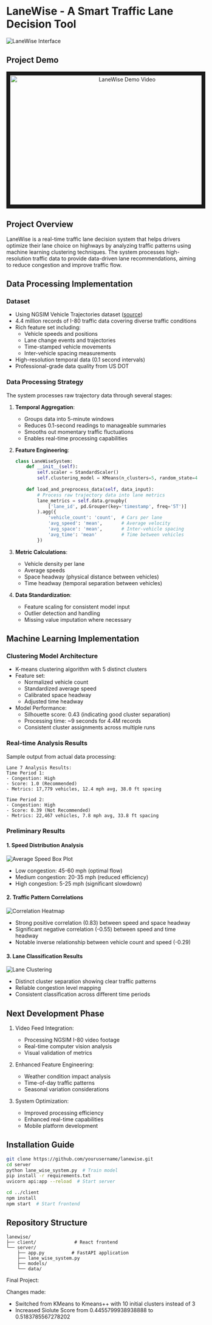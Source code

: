 # LaneWise - A Smart Traffic Lane Decision Tool

![LaneWise Interface](profile.png)

## Project Demo
<div align="center">
  <a href="https://www.youtube.com/watch?v=WUKw49KUePA">
    <img src="https://img.youtube.com/vi/WUKw49KUePA/maxresdefault.jpg" alt="LaneWise Demo Video" width="600" height="340" border="10" />
  </a>
</div>

## Project Overview
LaneWise is a real-time traffic lane decision system that helps drivers optimize their lane choice on highways by analyzing traffic patterns using machine learning clustering techniques. The system processes high-resolution traffic data to provide data-driven lane recommendations, aiming to reduce congestion and improve traffic flow.

## Data Processing Implementation

### Dataset
- Using NGSIM Vehicle Trajectories dataset ([source](https://data.transportation.gov/Automobiles/Next-Generation-Simulation-NGSIM-Vehicle-Trajector/8ect-6jqj/data_preview))
- 4.4 million records of I-80 traffic data covering diverse traffic conditions
- Rich feature set including:
  - Vehicle speeds and positions
  - Lane change events and trajectories
  - Time-stamped vehicle movements
  - Inter-vehicle spacing measurements
- High-resolution temporal data (0.1 second intervals)
- Professional-grade data quality from US DOT

### Data Processing Strategy
The system processes raw trajectory data through several stages:

1. **Temporal Aggregation**:
   - Groups data into 5-minute windows
   - Reduces 0.1-second readings to manageable summaries
   - Smooths out momentary traffic fluctuations
   - Enables real-time processing capabilities

2. **Feature Engineering**:
   ```python
   class LaneWiseSystem:
       def __init__(self):
           self.scaler = StandardScaler()
           self.clustering_model = KMeans(n_clusters=5, random_state=42)
           
       def load_and_preprocess_data(self, data_input):
           # Process raw trajectory data into lane metrics
           lane_metrics = self.data.groupby(
               ['lane_id', pd.Grouper(key='timestamp', freq='5T')]
           ).agg({
               'vehicle_count': 'count',  # Cars per lane
               'avg_speed': 'mean',       # Average velocity
               'avg_space': 'mean',       # Inter-vehicle spacing
               'avg_time': 'mean'         # Time between vehicles
           })
   ```

3. **Metric Calculations**:
   - Vehicle density per lane
   - Average speeds
   - Space headway (physical distance between vehicles)
   - Time headway (temporal separation between vehicles)

4. **Data Standardization**:
   - Feature scaling for consistent model input
   - Outlier detection and handling
   - Missing value imputation where necessary

## Machine Learning Implementation

### Clustering Model Architecture
- K-means clustering algorithm with 5 distinct clusters
- Feature set:
  - Normalized vehicle count
  - Standardized average speed
  - Calibrated space headway
  - Adjusted time headway
- Model Performance:
  - Silhouette score: 0.43 (indicating good cluster separation)
  - Processing time: ~9 seconds for 4.4M records
  - Consistent cluster assignments across multiple runs

### Real-time Analysis Results
Sample output from actual data processing:
```
Lane 7 Analysis Results:
Time Period 1:
- Congestion: High
- Score: 1.0 (Recommended)
- Metrics: 17,779 vehicles, 12.4 mph avg, 38.0 ft spacing

Time Period 2:
- Congestion: High
- Score: 0.39 (Not Recommended)
- Metrics: 22,467 vehicles, 7.8 mph avg, 33.8 ft spacing
```

### Preliminary Results

#### 1. Speed Distribution Analysis
![Average Speed Box Plot](server/photos/average_speed_boxplot.png)
- Low congestion: 45-60 mph (optimal flow)
- Medium congestion: 20-35 mph (reduced efficiency)
- High congestion: 5-25 mph (significant slowdown)

#### 2. Traffic Pattern Correlations
![Correlation Heatmap](server/photos/correlation_heatmap.png)
- Strong positive correlation (0.83) between speed and space headway
- Significant negative correlation (-0.55) between speed and time headway
- Notable inverse relationship between vehicle count and speed (-0.29)

#### 3. Lane Classification Results
![Lane Clustering](server/photos/clustering_scatter_plot.png)
- Distinct cluster separation showing clear traffic patterns
- Reliable congestion level mapping
- Consistent classification across different time periods

## Next Development Phase
1. Video Feed Integration:
   - Processing NGSIM I-80 video footage
   - Real-time computer vision analysis
   - Visual validation of metrics

2. Enhanced Feature Engineering:
   - Weather condition impact analysis
   - Time-of-day traffic patterns
   - Seasonal variation considerations

3. System Optimization:
   - Improved processing efficiency
   - Enhanced real-time capabilities
   - Mobile platform development
  
## Installation Guide
```bash
git clone https://github.com/yourusername/lanewise.git
cd server
python lane_wise_system.py  # Train model
pip install -r requirements.txt
uvicorn api:app --reload  # Start server

cd ../client
npm install
npm start  # Start frontend
```

## Repository Structure
```
lanewise/
├── client/              # React frontend
└── server/
    ├── app.py          # FastAPI application
    ├── lane_wise_system.py
    ├── models/
    └── data/
```



Final Project: 

Changes made:
- Switched from KMeans to Kmeans++ with 10 initial clusters instead of 3
- Increased Siolute Score from 0.4455799938938888 to  0.5183785567278202
